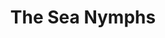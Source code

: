 ---
title: "The Sea Nymphs"
summary: "The project that formed between Tim, Sarah and William after , The Sea Nymphs are a more laid-back psychedelic and folk-rock take on the core sound."
image: "the-sea-nymphs.jpg"
---